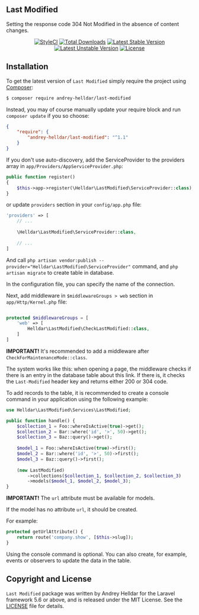 ## Last Modified

Setting the response code 304 Not Modified in the absence of content changes.


<p align="center">
    <a href="https://styleci.io/repos/167387916"><img src="https://styleci.io/repos/167387916/shield" alt="StyleCI" /></a>
    <a href="https://packagist.org/packages/andrey-helldar/last-modified"><img src="https://img.shields.io/packagist/dt/andrey-helldar/last-modified.svg?style=flat-square" alt="Total Downloads" /></a>
    <a href="https://packagist.org/packages/andrey-helldar/last-modified"><img src="https://poser.pugx.org/andrey-helldar/last-modified/v/stable?format=flat-square" alt="Latest Stable Version" /></a>
    <a href="https://packagist.org/packages/andrey-helldar/last-modified"><img src="https://poser.pugx.org/andrey-helldar/last-modified/v/unstable?format=flat-square" alt="Latest Unstable Version" /></a>
    <a href="LICENSE"><img src="https://poser.pugx.org/andrey-helldar/last-modified/license?format=flat-square" alt="License" /></a>
</p>


## Installation

To get the latest version of `Last Modified` simply require the project using [Composer](https://getcomposer.org/):

```bash
$ composer require andrey-helldar/last-modified
```

Instead, you may of course manually update your require block and run `composer update` if you so choose:

```json
{
    "require": {
        "andrey-helldar/last-modified": "^1.1"
    }
}
```

If you don't use auto-discovery, add the ServiceProvider to the providers array in `app/Providers/AppServiceProvider.php`:

```php
public function register()
{
    $this->app->register(\Helldar\LastModified\ServiceProvider::class);
}
```

or update `providers` section in your `config/app.php` file:
```php
'providers' => [
    // ...
    
    \Helldar\LastModified\ServiceProvider::class,
    
    // ...
]
```

And call `php artisan vendor:publish --provider="Helldar\LastModified\ServiceProvider"` command, and `php artisan migrate` to create table in database.

In the configuration file, you can specify the name of the connection.


Next, add middleware in `$middlewareGroups > web` section in `app/Http/Kernel.php` file:
```php

protected $middlewareGroups = [
    'web' => [
        Helldar\LastModified\CheckLastModified::class,
    ]
]
```

**IMPORTANT!** It's recommended to add a middleware after `CheckForMaintenanceMode::class`.

The system works like this: when opening a page, the middleware checks if there is an entry in the database table about this link. If there is, it checks the `Last-Modified` header key and returns either 200 or 304 code.

To add records to the table, it is recommended to create a console command in your application using the following example:
```php
use Helldar\LastModified\Services\LastModified;

public function handle() {
    $collection_1 = Foo::whereIsActive(true)->get();
    $collection_2 = Bar::where('id', '>', 50)->get();
    $collection_3 = Baz::query()->get();
    
    $model_1 = Foo::whereIsActive(true)->first();
    $model_2 = Bar::where('id', '>', 50)->first();
    $model_3 = Baz::query()->first();
    
    (new LastModified)
        ->collections($collection_1, $collection_2, $collection_3)
        ->models($model_1, $model_2, $model_3);
}
```

**IMPORTANT!** The `url` attribute must be available for models.

If the model has no attribute `url`, it should be created.

For example:
```php
protected getUrlAttribute() {
    return route('company.show', [$this->slug]);
}
```

Using the console command is optional. You can also create, for example, events or observers to update the data in the table.


## Copyright and License

`Last Modified` package was written by Andrey Helldar for the Laravel framework 5.6 or above, and is released under the MIT License. See the [LICENSE](LICENSE) file for details.
